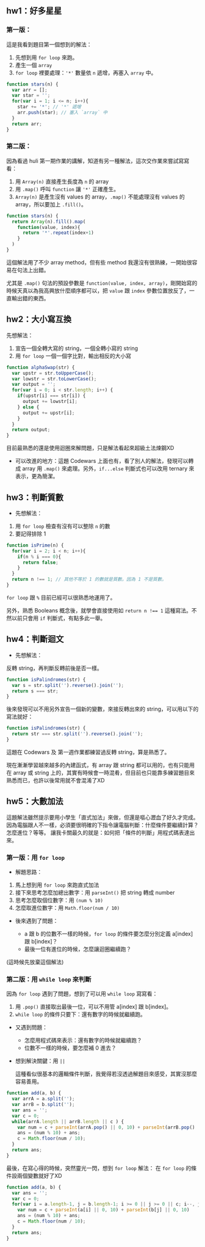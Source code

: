 ## hw1：好多星星

### 第一版：

這是我看到題目第一個想到的解法：

1. 先想到用 `for loop` 來跑。
2. 產生一個 `array`
3. `for loop` 裡要處理：`'*'` 數量依 `n` 遞增，再塞入 `array` 中。

``` javascript
function stars(n) {
  var arr = [];
  var star = '';
  for(var i = 1; i <= n; i++){
  	star += '*'; // '*' 遞增
  	arr.push(star); // 塞入 `array` 中
  }
  return arr;
}
```


### 第二版：

因為看過 huli 第一期作業的講解，知道有另一種解法，這次交作業來嘗試寫寫看：

1. 用 `Array(n)` 直接產生長度為 `n` 的 array
2. 用 `.map()` 呼叫 `function` 讓 `'*'` 正確產生。
3. `Array(n)` 是產生沒有 values 的 array，`.map()` 不能處理沒有 values 的 array，所以要加上 `.fill()`。


``` javascript
function stars(n) {
  return Array(n).fill().map(
    function(value, index){
      return '*'.repeat(index+1)
    }
  )
}
```

這個解法用了不少 array method，但有些 method 我還沒有很熟練，一開始很容易在句法上出錯。

尤其是 `.map()` 句法的預設參數是 `function(value, index, array)`，剛開始寫的時候天真以為我高興放什麼順序都可以，把 `value` 跟 `index` 參數位置放反了，一直輸出錯的東西。


## hw2：大小寫互換

先想解法：

1. 宣告一個全轉大寫的 string，一個全轉小寫的 string
2. 用 `for loop` 一個一個字比對，輸出相反的大小寫

``` javascript
function alphaSwap(str) {
  var upstr = str.toUpperCase();
  var lowstr = str.toLowerCase();
  var output = '';
  for(var i = 0; i < str.length; i++) {
    if(upstr[i] === str[i]) {
      output += lowstr[i];
    } else {
      output += upstr[i];
    }
  }
  return output;
}
```

目前最熟悉的還是使用迴圈來解問題，只是解法看起來超級土法煉鋼XD

- 可以改進的地方：這題 Codewars 上面也有，看了別人的解法，發現可以轉成 array 用 `.map()` 來處理。另外，`if...else` 判斷式也可以改用 ternary 來表示，更為簡潔。


## hw3：判斷質數

- 先想解法：

1. 用 `for loop` 檢查有沒有可以整除 `n` 的數
2. 要記得排除 1 

``` javascript
function isPrime(n) {
  for(var i = 2; i < n; i++){
  	if(n % i === 0){
  	  return false;
  	}
  }	
  return n !== 1; // 其他不等於 1 的數就是質數。因為 1 不是質數。
}
```

`for loop` 跟 `%` 目前已經可以很熟悉地運用了。

另外，熟悉 Booleans 概念後，就學會直接使用如 `return n !== 1` 這種寫法。不然以前只會用 `if` 判斷式，有點多此一舉。


## hw4：判斷迴文

- 先想解法：

反轉 string，再判斷反轉前後是否一樣。

``` javascript
function isPalindromes(str) {
  var s = str.split('').reverse().join('');
  return s === str;
}
```

後來發現可以不用另外宣告一個新的變數，來接反轉出來的 string，可以用以下的寫法就好：

``` javascript
function isPalindromes(str) {
  return str === str.split('').reverse().join('');
}
```

這題在 Codewars 及 第一週作業都練習過反轉 string，算是熟悉了。

現在漸漸學習越來越多的內建函式，有 array 跟 string 都可以用的，也有只能用在 array 或 string 上的，其實有時候會一時混肴，但目前也只能靠多練習題目來熟悉而已，也許以後常用就不會混淆了XD


## hw5：大數加法

這題解法雖然提示要用小學生「直式加法」來做，但還是嘔心瀝血了好久才完成。
因為電腦跟人不一樣，必須要很明確的下指令讓電腦判斷：什麼條件要繼續計算？怎麼進位？等等。
讓我卡關最久的就是：如何把「條件的判斷」用程式碼表達出來。

### 第一版：用 `for loop`

- 解題思路：

1. 馬上想到用 `for loop` 來跑直式加法
2. 接下來思考怎麼加總出數字：用 `parseInt()` 把 string 轉成 number
3. 思考怎麼取個位數字：用 `(num % 10)`
4. 怎麼取進位數字：用 `Math.floor(num / 10)`

- 後來遇到了問題：

  - a 跟 b 的位數不一樣的時候，`for loop` 的條件要怎麼分別定義 a[index] 跟 b[index]？
  - 最後一位有進位的時候，怎麼讓迴圈繼續跑？

(這時候先放棄這個解法)


### 第二版：用 `while loop` 來判斷

因為 `for loop` 遇到了問題，想到了可以用 `while loop` 寫寫看：

1. 用 `.pop()` 直接取出最後一位，可以不用管 a[index] 跟 b[index]。
2. `while loop` 的條件只要下：還有數字的時候就繼續跑。

- 又遇到問題：

  - 怎麼用程式碼來表示：還有數字的時候就繼續跑？
  - 位數不一樣的時候，要怎麼補 0 進去？

- 想到解決關鍵：用 `||`
  
  這種看似很基本的邏輯條件判斷，我覺得若沒透過解題目來感受，其實沒那麼容易善用。


``` javascript
function add(a, b) {
  var arrA = a.split('');
  var arrB = b.split('');
  var ans = '';
  var c = 0;
  while(arrA.length || arrB.length || c ) {
  	var num = c + parseInt(arrA.pop() || 0, 10) + parseInt(arrB.pop() || 0, 10);
  	ans = (num % 10) + ans;
  	c = Math.floor(num / 10);
  }
  return ans;
}
```

最後，在寫心得的時候，突然靈光一閃，想到 `for loop` 解法：
在 `for loop` 的條件設兩個變數就好了XD

``` javascript
function add(a, b) {
  var ans = '';
  var c = 0;
  for(var i = a.length-1, j = b.length-1; i >= 0 || j >= 0 || c; i--, j--) {
    var num = c + parseInt(a[i] || 0, 10) + parseInt(b[j] || 0, 10)
    ans = (num % 10) + ans;
    c = Math.floor(num / 10);
  }
  return ans;
}
```
